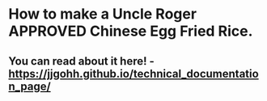 # How to make a Uncle Roger APPROVED Chinese Egg Fried Rice. 

## You can read about it here! - https://jjgohh.github.io/technical_documentation_page/
